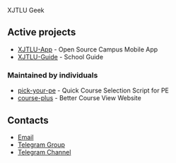 XJTLU Geek

## Active projects

- [XJTLU-App](https://github.com/XJTLU-Geek/XJTLU-App) - Open Source Campus Mobile App
- [XJTLU-Guide](https://guide.xjtlu.best) - School Guide

### Maintained by individuals

- [pick-your-pe](https://github.com/AprilNEA/pick-your-pe) - Quick Course Selection Script for PE
- [course-plus](https://course.xjtlu.best) - Better Course View Website

## Contacts

- [Email]()
- [Telegram Group](https://t.me/XJTLUGeek)
- [Telegram Channel](https://t.me/XJTLUGeekChannel)
